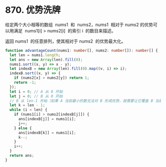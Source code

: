 # 870. 优势洗牌

给定两个大小相等的数组  nums1  和  nums2，nums1  相对于 nums2 的优势可以用满足  nums1[i] > nums2[i]  的索引 i  的数目来描述。

返回 nums1  的任意排列，使其相对于 nums2  的优势最大化。



```typescript
function advantageCount(nums1: number[], nums2: number[]): number[] {
  let len = nums1.length;
  let ans = new Array(len).fill(0);
  nums1.sort((x, y) => x - y);
  let indexB = new Array(len).fill(0).map((v, i) => i);
  indexB.sort((x, y) => {
    if (nums2[x] > nums2[y]) return 1;
    return -1;
  });
  let i = 0; // A 从 0 开始
  let j = 0; // B 从 0 开始
  // B 从 len-1 开始（如果 A 当前最小的数无法对 B 形成优势，就需要让它覆盖 B 当前最大的数字）
  let k = len - 1;
  while (i < len) {
    if (nums1[i] > nums2[indexB[j]]) {
      ans[indexB[j]] = nums1[i];
      j++;
    } else {
      ans[indexB[k]] = nums1[i];
      k--;
    }
    i++;
  }
  return ans;
}
```
